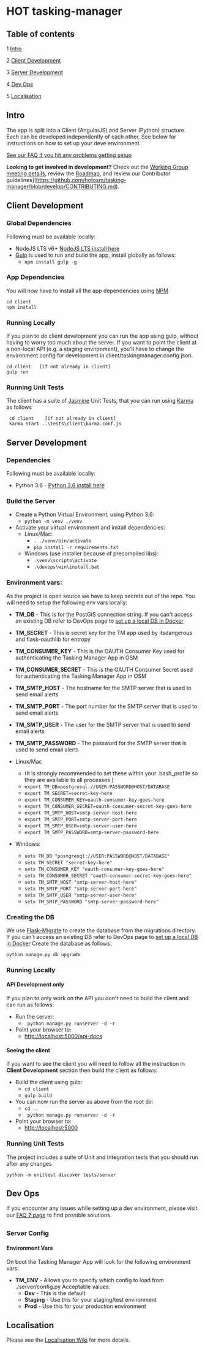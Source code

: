 # HOT tasking-manager

## Table of contents

1 [Intro](#Intro)

2 [Client Development](#ClientDevelopment)

3 [Server Development](#ServerDevelopment)

4 [Dev Ops](#DevOps)

5 [Localisation](#Localisation)
## <a name="Intro">Intro</a>
The app is split into a Client (AngularJS) and Server (Python) structure.  Each can be developed independently of each other.  See below for instructions on how to set up your deve environment.

[See our FAQ if you hit any problems getting setup](https://github.com/hotosm/tasking-manager/wiki/Dev-Environment-FAQ)

**Looking to get involved in development?** Check out the [Working Group meeting details](https://github.com/hotosm/tasking-manager/wiki/TM-Working-Group-Meeting-Details), review the [Roadmap](https://github.com/hotosm/tasking-manager/projects/1), and review our Contributor guidelines](https://github.com/hotosm/tasking-manager/blob/develop/CONTRIBUTING.md).

## <a name="ClientDevelopment">Client Development</a>
### Global Dependencies
Following must be available locally:

* NodeJS LTS v6+ [NodeJS LTS install here](https://nodejs.org/en/)
* [Gulp](http://gulpjs.com/) is used to run and build the app, install globally as follows:
    * ```npm install gulp -g```

### App Dependencies
You will now have to install all the app dependencies using [NPM](https://www.npmjs.com/)

```
cd client
npm install
```

### Running Locally
If you plan to do client development you can run the app using gulp, without having to worry too much about the server. If you want to point the client at a non-local API (e.g. a staging environment), you'll have to change the environment config for development in client/taskingmanager.config.json.

```
cd client   [if not already in client]
gulp run
```

### Running Unit Tests
The client has a suite of [Jasmine](https://jasmine.github.io/) Unit Tests, that you can run using [Karma](https://karma-runner.github.io/1.0/index.html) as follows

```
 cd client    [if not already in client]
 karma start ..\tests\client\karma.conf.js
```

## <a name="ServerDevelopment">Server Development</a>
### Dependencies
Following must be available locally:

* Python 3.6 - [Python 3.6 install here](https://www.python.org/downloads/)

### Build the Server
* Create a Python Virtual Environment, using Python 3.6:
    * ```python -m venv ./venv```
* Activate your virtual environment and install dependencies:
    * Linux/Mac:
        * ```. ./venv/bin/activate```
        * ```pip install -r requirements.txt```
    * Windows (use installer because of precompiled libs):
        * ```.\venv\scripts\activate```
        * ```.\devops\win\install.bat```

### Environment vars:
As the project is open source we have to keep secrets out of the repo.  You will need to setup the following env vars locally:

* **TM_DB** - This is for the PostGIS connection string.  If you can't access an existing DB refer to DevOps page to [set up a local DB in Docker](https://github.com/hotosm/tasking-manager/wiki/Dev-Ops#creating-a-local-postgis-database-with-docker)
* **TM_SECRET** - This is secret key for the TM app used by itsdangerous and flask-oauthlib for entropy
* **TM_CONSUMER_KEY** - This is the OAUTH Consumer Key used for authenticating the Tasking Manager App in OSM
* **TM_CONSUMER_SECRET** - This is the OAUTH Consumer Secret used for authenticating the Tasking Manager App in OSM
* **TM_SMTP_HOST** - The hostname for the SMTP server that is used to send email alerts
* **TM_SMTP_PORT** - The port number for the SMTP server that is used to send email alerts
* **TM_SMTP_USER** - The user for the SMTP server that is used to send email alerts
* **TM_SMTP_PASSWORD** - The password for the SMTP server that is used to send email alerts

* Linux/Mac
    * (It is strongly recommended to set these within your .bash_profile so they are available to all processes )
    * ```export TM_DB=postgresql://USER:PASSWORD@HOST/DATABASE```
    * ```export TM_SECRET=secret-key-here```
    * ```export TM_CONSUMER_KEY=oauth-consumer-key-goes-here```
    * ```export TM_CONSUMER_SECRET=oauth-consumer-secret-key-goes-here```
    * ```export TM_SMTP_HOST=smtp-server-host-here```
    * ```export TM_SMTP_PORT=smtp-server-port-here```
    * ```export TM_SMTP_USER=smtp-server-user-here```
    * ```export TM_SMTP_PASSWORD=smtp-server-password-here```
* Windows:
    * ```setx TM_DB "postgresql://USER:PASSWORD@HOST/DATABASE"```
    * ```setx TM_SECRET "secret-key-here"```
    * ```setx TM_CONSUMER_KEY "oauth-consumer-key-goes-here"```
    * ```setx TM_CONSUMER_SECRET "oauth-consumer-secret-key-goes-here"```
    * ```setx TM_SMTP_HOST "smtp-server-host-here"```
    * ```setx TM_SMTP_PORT "smtp-server-port-here"```
    * ```setx TM_SMTP_USER "smtp-server-user-here"```
    * ```setx TM_SMTP_PASSWORD "smtp-server-password-here"```

### Creating the DB
We use [Flask-Migrate](https://flask-migrate.readthedocs.io/en/latest/) to create the database from the migrations directory.  If you can't access an existing DB refer to DevOps page to [set up a local DB in Docker](https://github.com/hotosm/tasking-manager/wiki/Dev-Ops#creating-a-local-postgis-database-with-docker) Create the database as follows:

```
python manage.py db upgrade
```

### Running Locally

#### API Development only
If you plan to only work on the API you don't need to build the client and can run as follows:

* Run the server:
    * ``` python manage.py runserver -d -r```
* Point your browser to:
    * [http://localhost:5000/api-docs](http://localhost:5000/api-docs)

#### Seeing the client
If you want to see the client you will need to follow all the instruction in **Client Development** section then build the client as follows:

* Build the client using gulp:
    * ```cd client```
    * ```gulp build```
* You can now run the server as above from the root dir:
    * ```cd ..```
    * ``` python manage.py runserver -d -r```
* Point your browser to:
    * [http://localhost:5000](http://localhost:5000)

### Running Unit Tests
The project includes a suite of Unit and Integration tests that you should run after any changes

```
python -m unittest discover tests/server
```

## <a name="DevOps">Dev Ops</a>
If you encounter any issues while setting up a dev environment, please visit our [FAQ ❓ page](https://github.com/hotosm/tasking-manager/wiki/Dev-Environment-FAQ) to find possible solutions.


### Server Config

#### Environment Vars

On boot the Tasking Manager App will look for the following environment vars:

* **TM_ENV** - Allows you to specify which config to load from ./server/config.py  Acceptable values:
    * **Dev** - This is the default
    * **Staging** - Use this for your staging/test environment
    * **Prod** - Use this for your production environment

## <a name="Localisation">Localisation</a>
Please see the [Localisation Wiki](https://github.com/hotosm/tasking-manager/wiki/Localisation) for more details.
